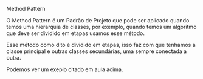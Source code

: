 Method Pattern

O Method Pattern é um Padrão de Projeto que pode ser aplicado quando temos uma hierarquia de classes, por exemplo, quando temos um algoritmo que deve ser dividido em etapas usamos esse método.

Esse método como dito é dividido em etapas, isso faz com que tenhamos a classe principal e outras classes secundárias, uma sempre conectada a outra.

Podemos ver um exeplo citado em aula acima.